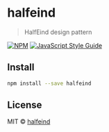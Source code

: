 # halfeind

> HalfEind design pattern

[![NPM](https://img.shields.io/npm/v/halfeind.svg)](https://www.npmjs.com/package/halfeind) [![JavaScript Style Guide](https://img.shields.io/badge/code_style-standard-brightgreen.svg)](https://standardjs.com)

## Install

```bash
npm install --save halfeind
```

<!-- ## Usage

```jsx
import React, { Component } from 'react'

import MyComponent from 'halfeind'

class Example extends Component {
  render () {
    return (
      <MyComponent />
    )
  }
}
``` -->

## License

MIT © [halfeind](https://github.com/halfeind)

